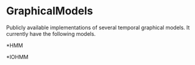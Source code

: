 # GraphicalModels
Publicly available implementations of several temporal graphical models. It currently have the following models.

*HMM

*IOHMM

